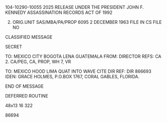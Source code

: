 104-10290-10055
2025 RELEASE UNDER THE PRESIDENT JOHN F. KENNEDY ASSASSINATION RECORDS ACT OF 1992

2. ORIG.UNIT
SAS/MBA/PA/PROP
6095
2 DECEMBER 1963 FILE IN CS FILE NO

CLASSIFIED MESSAGE

SECRET

TO: MEXICO CITY BOGOTA LENA
GUATEMALA
FROM: DIRECTOR
REFS: CA 2. CA/PEG, CA, PROP, WH 7, VR

TO: MEXICO HOOD LIMA QUAT INTO WAVE CITE DIR
REF: DIR 866693
IDEN: GRACE HOLMES, P.O.BOX 1767, CORAL GABLES, FLORIDA.

END OF MESSAGE

DEFERRED
ROUTINE

48x13 16 322

86694
